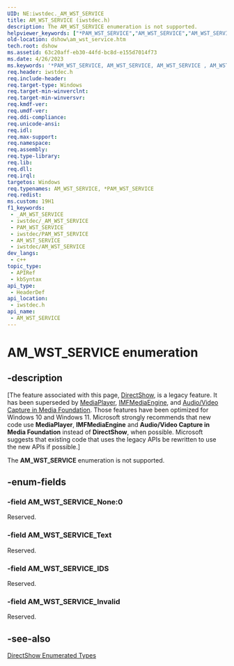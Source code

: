 ```yaml
---
UID: NE:iwstdec._AM_WST_SERVICE
title: AM_WST_SERVICE (iwstdec.h)
description: The AM_WST_SERVICE enumeration is not supported.
helpviewer_keywords: ["*PAM_WST_SERVICE","AM_WST_SERVICE","AM_WST_SERVICE","AM_WST_SERVICE enumeration [DirectShow]","AM_WST_SERVICEEnumeration","AM_WST_SERVICE_IDS","AM_WST_SERVICE_Invalid","AM_WST_SERVICE_None","AM_WST_SERVICE_Text","PAM_WST_SERVICE","PAM_WST_SERVICE enumeration pointer [DirectShow]","dshow.am_wst_service","iwstdec/AM_WST_SERVICE","iwstdec/AM_WST_SERVICE_IDS","iwstdec/AM_WST_SERVICE_Invalid","iwstdec/AM_WST_SERVICE_None","iwstdec/AM_WST_SERVICE_Text","iwstdec/PAM_WST_SERVICE"]
old-location: dshow\am_wst_service.htm
tech.root: dshow
ms.assetid: 63c20aff-eb30-44fd-bc8d-e155d7014f73
ms.date: 4/26/2023
ms.keywords: '*PAM_WST_SERVICE, AM_WST_SERVICE, AM_WST_SERVICE , AM_WST_SERVICE enumeration [DirectShow], AM_WST_SERVICEEnumeration, AM_WST_SERVICE_IDS, AM_WST_SERVICE_Invalid, AM_WST_SERVICE_None, AM_WST_SERVICE_Text, PAM_WST_SERVICE, PAM_WST_SERVICE enumeration pointer [DirectShow], dshow.am_wst_service, iwstdec/AM_WST_SERVICE, iwstdec/AM_WST_SERVICE_IDS, iwstdec/AM_WST_SERVICE_Invalid, iwstdec/AM_WST_SERVICE_None, iwstdec/AM_WST_SERVICE_Text, iwstdec/PAM_WST_SERVICE'
req.header: iwstdec.h
req.include-header: 
req.target-type: Windows
req.target-min-winverclnt: 
req.target-min-winversvr: 
req.kmdf-ver: 
req.umdf-ver: 
req.ddi-compliance: 
req.unicode-ansi: 
req.idl: 
req.max-support: 
req.namespace: 
req.assembly: 
req.type-library: 
req.lib: 
req.dll: 
req.irql: 
targetos: Windows
req.typenames: AM_WST_SERVICE, *PAM_WST_SERVICE
req.redist: 
ms.custom: 19H1
f1_keywords:
 - _AM_WST_SERVICE
 - iwstdec/_AM_WST_SERVICE
 - PAM_WST_SERVICE
 - iwstdec/PAM_WST_SERVICE
 - AM_WST_SERVICE
 - iwstdec/AM_WST_SERVICE
dev_langs:
 - c++
topic_type:
 - APIRef
 - kbSyntax
api_type:
 - HeaderDef
api_location:
 - iwstdec.h
api_name:
 - AM_WST_SERVICE
---
```


# AM_WST_SERVICE enumeration


## -description

\[The feature associated with this page, [DirectShow](/windows/win32/directshow/directshow), is a legacy feature. It has been superseded by [MediaPlayer](/uwp/api/Windows.Media.Playback.MediaPlayer), [IMFMediaEngine](/windows/win32/api/mfmediaengine/nn-mfmediaengine-imfmediaengine), and [Audio/Video Capture in Media Foundation](windows/win32/medfound/audio-video-capture-in-media-foundation). Those features have been optimized for Windows 10 and Windows 11. Microsoft strongly recommends that new code use **MediaPlayer**, **IMFMediaEngine** and **Audio/Video Capture in Media Foundation** instead of **DirectShow**, when possible. Microsoft suggests that existing code that uses the legacy APIs be rewritten to use the new APIs if possible.\]

The <b>AM_WST_SERVICE</b> enumeration is not supported.

## -enum-fields

### -field AM_WST_SERVICE_None:0

Reserved.

### -field AM_WST_SERVICE_Text

Reserved.

### -field AM_WST_SERVICE_IDS

Reserved.

### -field AM_WST_SERVICE_Invalid

Reserved.

## -see-also

<a href="/windows/desktop/DirectShow/directshow-enumerated-types">DirectShow Enumerated Types</a>
